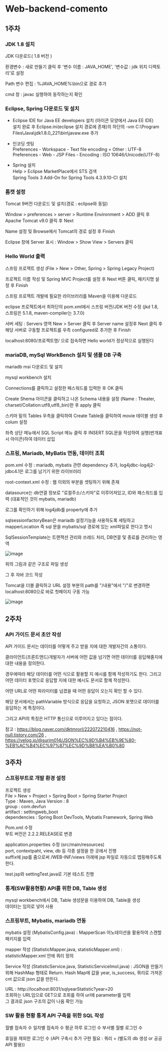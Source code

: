 # Web-backend-comento


## 1주차

### JDK 1.8 설치

JDK 다운로드( 1.8 버전 )   

환경변수 : 새로 만들기 클릭 후 '변수 이름 : JAVA_HOME', '변수값 : jdk 위치 디렉토리'로 설정   

Path 변수 편집 : %JAVA_HOME%\bin으로 경로 추가   

cmd 창 : javac 실행하여 동작하는지 확인   

### Eclipse, Spring 다운로드 및 설치   

- Eclipse IDE for Java EE developers 설치 (아이콘 모양에서 Java EE IDE)   
설치 완료 후 Eclipse.ini(eclipse 설치 경로에 존재)의 하단의 -vm C:\Program Files\Java\jdk1.8.0_221\bin\javaw.exe 추가   

- 인코딩 셋팅   
Preferences - Workspace - Text file encoding = Other : UTF-8   
Preferences - Web - JSP Files - Encoding : ISO 10646/Unicode(UTF-8)   

- Spring 설치   
Help > Eclipse MarketPlace에서 STS 검색   
Spring Tools 3 Add-On for Spring Tools 4.3.9.10-CI 설치   

### 톰캣 설정

Tomcat 9버전 다운로드 및 설치(경로 : eclipse와 동일)   

Window > preferences > server > Runtime Environment > ADD 클릭 후 Apache Tomcat v9.0 클릭 후 Next 

Name 설정 및 Browse에서 Tomcat의 경로 설정 후 Finish   

Eclipse 창에 Server 표시 : Window > Show View > Servers 클릭   

### Hello World 출력

스프링 프로젝트 생성 (File > New > Other, Spring > Spring Legacy Project)   

프로젝트 이름 작성 및 Spring MVC Project를 설정 후 Next 버튼 클릭, 패키지명 설정 후 Finish   

스프링 프로젝트 개발에 필요한 라이브러리를 Maven을 이용해 다운로드   

eclipse 프로젝트에서 최하단의 pom.xml에서 스프링 버전/JDK 버전 수정 (jkd 1.8, 스프링은 5.1.8, maven-compiler는 3.7.0)   

서버 세팅 : Servers 영역 New > Server 클릭 후 Server name 설정후 Next 클릭 후 해당 서버로 구동할 프로젝트를 우측 configured로 추가한 후 Finish   

localhost:8080/프로젝트명/ 으로 접속하면 Hello world가 정상적으로 실행된다   

### mariaDB, mySql WorkBench 설치 및 샘플 DB 구축

mariadb msi 다운로드 및 설치   

mysql workbench 설치   

Connections를 클릭하고 설정한 패스워드를 입력한 후 OK 클릭   

Create Shema 아이콘을 클릭하고 나온 Schema 내용을 설정 (Name : Theater, charset/Collation:utf8,utf8_bin)한 후 apply 클릭   

스키마 밑의 Tables 우측을 클릭하여 Create Table을 클릭하여 movie 테이블 생성 후 colum 설정   

좌측 상단 메뉴에서 SQL Script 메뉴 클릭 후 INSERT SQL문을 작성하여 실행(번개표시 아이콘)하여 데이터 삽입   

### 스프링, Mariadb, MyBatis 연동, 데이터 조회

pom.xml 수정 : mariadb, mybatis 관련 dependency 추가, log4jdbc-log4j2-jdbc4.1은 로그를 남기기 위한 라이브러리   

root-context.xml 수정 : 웹 이외의 부분을 셋팅하기 위해 존재  

datasource는 db연결 정보로 "로컬주소/스키마"로 이루어져있고, ID와 패스워드를 입력 (대표적인 것이 mybatis, mariadb)   

로그를 확인하기 위해 log4jdb를 property에 추가   

sqlsessionfactoryBean은 mariadb 설정기능을 사용하도록 세팅하고 mapperLocation 즉 sql 문을 mybatis/sql 경로에 있는 xml파일로 한다고 명시    

SqlSessionTemplate는 트랜잭션 관리와 쓰레드 처리, DB연결 및 종료를 관리하는 영역    

![image](https://user-images.githubusercontent.com/32132152/109479817-251d8a80-7abe-11eb-91b7-5dad49f210d2.png)

위의 그림과 같은 구조로 파일 생성   

그 후 자바 코드 작성   

Tomcat을 더블 클릭하고 URL 설정 부분의 path를 "/내용"에서 "/"로 변경하면 localhost:8080으로 바로 첫페이지 구동 가능   

![image](https://user-images.githubusercontent.com/32132152/109476576-6d3aae00-7aba-11eb-9be9-e8a590e4bc7b.png)

## 2주차

### API 가이드 문서 초안 작성

API 가이드 문서는 데이터를 어떻게 주고 받을 지에 대한 개발자간의 소통이다.   

클라이언트(프론트엔드)개발자가 서버에 어떤 값을 넘기면 어떤 데이터를 응답해줄지에 대한 내용을 정의한다.   

경우에따라 해당 데이터를 어떤 식으로 활용할 지 예시를 함께 작성하기도 한다. 그리고 어떤 데이터 포맷으로 응답할 지에 대한 예시도 문서로 함께 작성한다.   

어떤 URL로 어떤 파라미터를 넘겼을 때 어떤 응답이 오는지 확인 할 수 있다. 

해당 문서에서는 pathVariable 방식으로 응답을 요청하고, JSON 포맷으로 데이터를 응답하는 게 특징이다.  

그리고 API의 특징은 HTTP 통신으로 이루어지고 있다는 점이다.   

참고 : https://blog.naver.com/dktmrorl/222072210416 , https://not-null.tistory.com/26 , https://velog.io/@surim014/JSON%EC%9D%B4%EB%9E%80-%EB%AC%B4%EC%97%87%EC%9D%B8%EA%B0%80    
## 3주차   
    
### 스프링부트로 개발 환경 설정    
   
프로젝트 생성   
File > New > Project > Spring Boot > Spring Starter Project   
Type : Maven, Java Version : 8   
group : com.devfun    
artifact : settingweb_boot   
dependencies : Spring Boot DevTools, Mybatis Framework, Spring Web   
    
Pom.xml 수정     
부트 버전은 2.2.2.RELEASE로 변경    
    
application.properties 수정 (src/main/resources)    
port, contextpaht, view, db 등 각종 설정을 한 곳에서 진행    
suffix에 jsp를 줌으로써 /WEB-INF/views 아래에 jsp 파일로 자동으로 맵핑해주도록 한다.    
    
test.jsp와 settingTest.java로 기본 테스트 진행    
    
### 통계(SW활용현황) API를 위한 DB, Table 생성    
    
mysql workbench에서 DB, Table 생성문을 이용하여 DB, Table을 생성    
데이터는 임의로 넣어 사용    
    
### 스프링부트, Mybatis, mariadb 연동
     
mybatis 설정 (MybatisConfig.java) : MapperScan 어노테이션을 활용하여 스캔할 패키지를 입력      
     
mapper 작성 (StatisticMapper.java, statisticMapper.xml) : statisticMapper.xml 안에 쿼리 정의      
    
Service 작성 (StatisticService.java, StatisticServiceImol.java) : JSON을 만들기 위해 HashMap 형태로 Return. Hash Map에 값을 year, is_success, 쿼리로 가져온 cnt 값으로 json 값을 만든다.      
     
URL : http://localhost:8031/sqlyearStatistic?year=20    
조회하는 URL임으로 GET으로 조회를 하여 url에 parameter를 입력     
그 결과로 json 구조의 값이 나옴 확인 가능       

### SW 활용 현황 통계 API 구축을 위한 SQL 작성
월별 접속자 수
일자별 접속자 수
평균 하루 로그인 수
부서별 월별 로그인 수
     
휴일을 제외한 로그인 수 (API 구축시 추가 구현 필요 : 쿼리 + (별도의 db 생성 or 공공 API 활용))      
     
